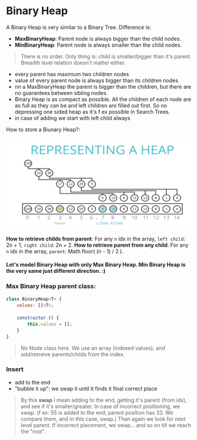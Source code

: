 # Binary Heap
A Binary Heap is very similar to a Binary Tree. Difference is:
- **MaxBinaryHeap**: Parent node is always bigger than the child nodes.
- **MinBinaryHeap**: Parent node is always smaller than the child nodes.

> There is no order. Only thing is: child is smaller/bigger than it's parent. Breadth level relation doesn't matter either.

 - every parent has maximum two children nodes
 - value of every parent node is always bigger than its children nodes
 - nn a MaxBinaryHeap the parent is bigger than the children, but there are no guarantees between sibling nodes.
 - Binary Heap is as compact as possible. All the children of each node are as full as they can be and left children are filled out first. So no depressing one sided heap as it's f ex possible in Search Trees.
 - in case of adding we start with left child always


How to store a Biunary Heap?:

![Binary Heap](https://github.com/ernestdolog/js-algorithms-cheatsheet/blob/main/assets/pics/binary_heap_storage.png)

**How to retrieve childs from parent**: For any `n` idx in the array, `left child`: 2n + 1, `right child`: 2n + 2.
**How to retrieve parent from any child**: For any `n` idx in the array, `parent`: Math.floor( (n - 1) / 2 ).

#### Let's model Binary Heap with only Max Binary Heap. Min Binary Heap is the very same just different direction. :)

### Max Binary Heap parent class:
```javascript
class BinaryHeap<T> {
    values: []<T>;

    constructor () {
        this.values = [];
    }
}
```

> No Node class here. We use an array (indexed values), and add/retreive parents/childs from the index.

### Insert

 - add to the end
 - "bubble it up": we swap it until it finds it final correct place
> By this **swap** I mean adding to the end, getting it's parent (from idx), and see if it's smaller/greater. In case of incorrect positioning, we swap. (f ex: 55 is added to the end, parent position has 33. We compare them, and in this case, swap.) Than again we look for next level parent. If incorrect placement, we swap... and so on till we reach the "root".